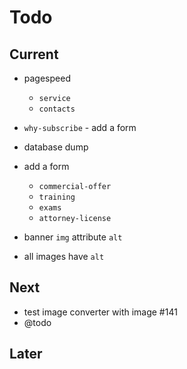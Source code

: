 # Todo

## Current

- pagespeed
  - `service`
  - `contacts`
- `why-subscribe` - add a form
- database dump
- add a form
  - `commercial-offer`
  - `training`
  - `exams`
  - `attorney-license`

- banner `img` attribute `alt`
- all images have `alt`

## Next

- test image converter with image #141
- @todo

## Later
